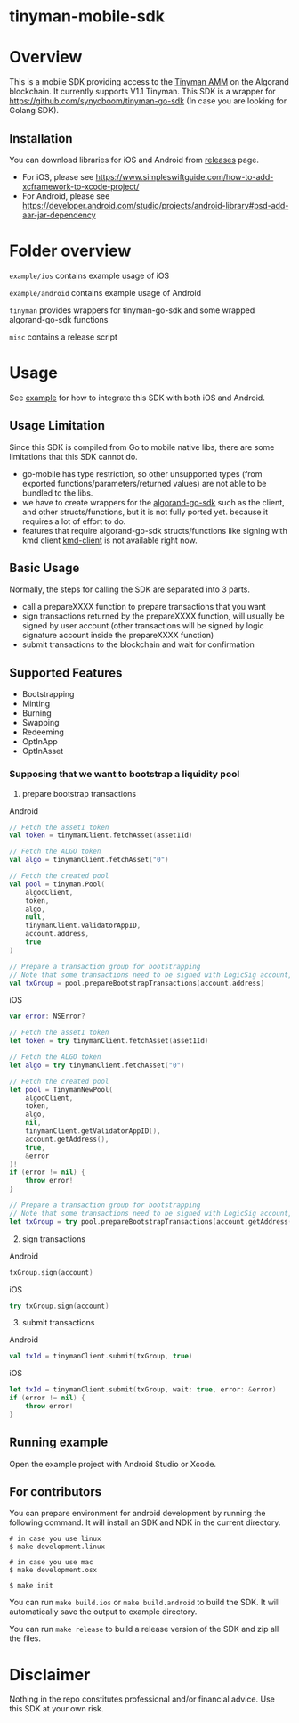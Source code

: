 # tinyman-mobile-sdk

# Overview
This is a mobile SDK providing access to the [Tinyman AMM](https://docs.tinyman.org/) on the Algorand blockchain. It currently supports V1.1 Tinyman. This SDK is a wrapper for https://github.com/synycboom/tinyman-go-sdk (In case you are looking for Golang SDK).

## Installation
You can download libraries for iOS and Android from [releases](https://github.com/synycboom/tinyman-mobile-sdk/releases) page.

- For iOS, please see https://www.simpleswiftguide.com/how-to-add-xcframework-to-xcode-project/
- For Android, please see https://developer.android.com/studio/projects/android-library#psd-add-aar-jar-dependency

# Folder overview
`example/ios` contains example usage of iOS

`example/android` contains example usage of Android

`tinyman` provides wrappers for tinyman-go-sdk and some wrapped algorand-go-sdk functions

`misc` contains a release script

# Usage
See [example](https://github.com/synycboom/tinyman-mobile-sdk//tree/master/example) for how to integrate this SDK with both iOS and Android.

## Usage Limitation
Since this SDK is compiled from Go to mobile native libs, there are some limitations that this SDK cannot do.
- go-mobile has type restriction, so other unsupported types (from exported functions/parameters/returned values) are not able to be bundled to the libs.
- we have to create wrappers for the [algorand-go-sdk](https://github.com/algorand/go-algorand-sdk) such as the client, and other structs/functions, but it is not fully ported yet. because it requires a lot of effort to do.
- features that require algorand-go-sdk structs/functions like signing with kmd client [kmd-client](https://github.com/algorand/go-algorand-sdk#kmd-client) is not available right now.

## Basic Usage
Normally, the steps for calling the SDK are separated into 3 parts.
- call a prepareXXXX function to prepare transactions that you want
- sign transactions returned by the prepareXXXX function, will usually be signed by user account (other transactions will be signed by logic signature account inside the prepareXXXX function)
- submit transactions to the blockchain and wait for confirmation

## Supported Features
- Bootstrapping
- Minting
- Burning
- Swapping
- Redeeming
- OptInApp
- OptInAsset

### Supposing that we want to bootstrap a liquidity pool
1. prepare bootstrap transactions

Android
```kotlin
// Fetch the asset1 token
val token = tinymanClient.fetchAsset(asset1Id)

// Fetch the ALGO token
val algo = tinymanClient.fetchAsset("0")

// Fetch the created pool
val pool = tinyman.Pool(
    algodClient,
    token,
    algo,
    null,
    tinymanClient.validatorAppID,
    account.address,
    true
)

// Prepare a transaction group for bootstrapping
// Note that some transactions need to be signed with LogicSig account, and they were signed in the function.
val txGroup = pool.prepareBootstrapTransactions(account.address)
```

iOS
```swift
var error: NSError?

// Fetch the asset1 token
let token = try tinymanClient.fetchAsset(asset1Id)

// Fetch the ALGO token
let algo = try tinymanClient.fetchAsset("0")

// Fetch the created pool
let pool = TinymanNewPool(
    algodClient,
    token,
    algo,
    nil,
    tinymanClient.getValidatorAppID(),
    account.getAddress(),
    true,
    &error
)!
if (error != nil) {
    throw error!
}

// Prepare a transaction group for bootstrapping
// Note that some transactions need to be signed with LogicSig account, and they were signed in the function.
let txGroup = try pool.prepareBootstrapTransactions(account.getAddress())
```

2. sign transactions

Android
```kotlin
txGroup.sign(account)
```

iOS
```swift
try txGroup.sign(account)
```

3. submit transactions

Android
```kotlin
val txId = tinymanClient.submit(txGroup, true)
```

iOS
```swift
let txId = tinymanClient.submit(txGroup, wait: true, error: &error)
if (error != nil) {
    throw error!
}
```

## Running example
Open the example project with Android Studio or Xcode.

## For contributors
You can prepare environment for android development by running the following command.
It will install an SDK and NDK in the current directory.
```command
# in case you use linux
$ make development.linux

# in case you use mac
$ make development.osx

$ make init
```
You can run ```make build.ios``` or ```make build.android``` to build the SDK. It will automatically save the output to example directory. 

You can run ```make release``` to build a release version of the SDK and zip all the files. 

# Disclaimer
Nothing in the repo constitutes professional and/or financial advice. Use this SDK at your own risk.
